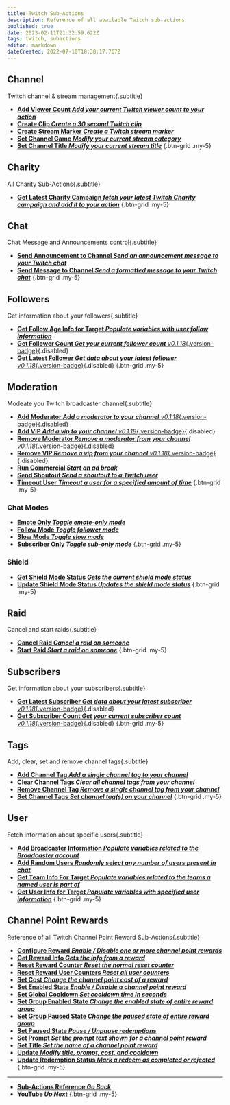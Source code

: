 ```yaml
---
title: Twitch Sub-Actions
description: Reference of all available Twitch sub-actions
published: true
date: 2023-02-11T21:32:59.622Z
tags: twitch, subactions
editor: markdown
dateCreated: 2022-07-10T18:38:17.767Z
---
```


## Channel
Twitch channel & stream management{.subtitle}

* [<i class="mdi mdi-counter text--twitch"></i>**Add Viewer Count *Add your current Twitch viewer count to your action***](/Sub-Actions/Twitch/Add-Viewer-Count)
* [<i class="mdi mdi-clipboard-play text--twitch"></i> **Create Clip *Create a 30 second Twitch clip***](/Sub-Actions/Twitch/Create-Clip)
* [<i class="mdi mdi-bookmark text--twitch"></i>**Create Stream Marker *Create a Twitch stream marker***](/Sub-Actions/Twitch/Create-Stream-Marker)
* [<i class="mdi mdi-gamepad text--twitch"></i>**Set Channel Game *Modify your current stream category***](/Sub-Actions/Twitch/Set-Channel-Game)
* [<i class="mdi mdi-format-title text--twitch"></i>**Set Channel Title *Modify your current stream title***](/Sub-Actions/Twitch/Set-Channel-Title)
{.btn-grid .my-5}

## Charity
All Charity Sub-Actions{.subtitle}

* [<i class="mdi mdi-charity text--twitch"></i>**Get Latest Charity Campaign *fetch your latest Twitch Charity campaign and add it to your action***](/Sub-Actions/Twitch/Get-Latest-Charity-Campaign)
{.btn-grid .my-5}

## Chat
Chat Message and Announcements control{.subtitle}

* [<i class="mdi mdi-comment text--twitch"></i>**Send Announcement to Channel *Send an announcement message to your Twitch chat***](/Sub-Actions/Twitch/Send-Announcement-to-Channel)
* [<i class="mdi mdi-comment text--twitch"></i>**Send Message to Channel *Send a formatted message to your Twitch chat***](/Sub-Actions/Twitch/Send-Message-To-Channel)
{.btn-grid .my-5}

## Followers
Get information about your followers{.subtitle}

* [<i class="mdi mdi-account-heart text--twitch"></i>**Get Follow Age Info for Target *Populate variables with user follow information***](/Sub-Actions/Twitch/Get-Follow-Age-Info-for-Target)
* [<i class="mdi mdi-counter text--twitch"></i>**Get Follower Count *Get your current follower count*** *v0.1.18*{.version-badge}](/Sub-Actions/Twitch/Get-Follower-Count){.disabled}
* [<i class="mdi mdi-account-clock text--twitch"></i>**Get Latest Follower *Get data about your latest follower*** *v0.1.18*{.version-badge}](/Sub-Actions/Twitch/Get-Latest-Follower){.disabled}
{.btn-grid .my-5}

## Moderation
Modeate you Twitch broadcaster channel{.subtitle}

* [<i class="mdi mdi-account-plus text--twitch"></i>**Add Moderator *Add a moderator to your channel*** *v0.1.18*{.version-badge}](/Sub-Actions/Twitch/Add-Moderator){.disabled}
* [<i class="mdi mdi-account-plus text--twitch"></i>**Add VIP *Add a vip to your channel*** *v0.1.18*{.version-badge}](/Sub-Actions/Twitch/Add-VIP){.disabled}
* [<i class="mdi mdi-account-minus text--twitch"></i>**Remove Moderator *Remove a moderator from your channel*** *v0.1.18*{.version-badge}](/Sub-Actions/Twitch/Remove-Moderator){.disabled}
* [<i class="mdi mdi-account-minus text--twitch"></i>**Remove VIP *Remove a vip from your channel*** *v0.1.18*{.version-badge}](/Sub-Actions/Twitch/Remove-VIP){.disabled}
* [<i class="mdi mdi-television-classic text--twitch"></i>**Run Commercial *Start an ad break***](/Sub-Actions/Twitch/Run-Commercial)
* [<i class="mdi mdi-account-star text--twitch"></i>**Send Shoutout *Send a shoutout to a Twitch user***](/Sub-Actions/Twitch/Send-Shoutout)
* [<i class="mdi mdi-account-tie-voice-off text--twitch"></i>**Timeout User *Timeout a user for a specified amount of time***](/Sub-Actions/Twitch/Timeout-User)
{.btn-grid .my-5}

### Chat Modes
* [<i class="mdi mdi-emoticon text--twitch"></i>**Emote Only *Toggle emote-only mode***](/Sub-Actions/Twitch/Emote-Only)
* [<i class="mdi mdi-account text--twitch"></i>**Follow Mode *Toggle follower mode***](/Sub-Actions/Twitch/Follow-Mode)
* [<i class="mdi mdi-speedometer-slow text--twitch"></i>**Slow Mode *Toggle slow mode***](/Sub-Actions/Twitch/Slow-Mode)
* [<i class="mdi mdi-account-lock text--twitch"></i>**Subscriber Only *Toggle sub-only mode***](/Sub-Actions/Twitch/Subscriber-Only)
{.btn-grid .my-5}

### Shield
* [<i class="mdi mdi-shield text--twitch"></i>**Get Shield Mode Status *Gets the current shield mode status***](/Sub-Actions/Twitch/Get-Shield-Mode-Status)
* [<i class="mdi mdi-shield-edit text--twitch"></i>**Update Shield Mode Status *Updates the shield mode status***](/Sub-Actions/Twitch/Update-Shield-Mode-Status)
{.btn-grid .my-5}

## Raid
Cancel and start raids{.subtitle}

* [<i class="mdi mdi-target-account text--twitch"></i>**Cancel Raid *Cancel a raid on someone***](/Sub-Actions/Twitch/Cancel-Raid)
* [<i class="mdi mdi-target-account text--twitch"></i>**Start Raid *Start a raid on someone***](/Sub-Actions/Twitch/Start-Raid)
{.btn-grid .my-5}

## Subscribers
Get information about your subscribers{.subtitle}
* [<i class="mdi mdi-account-clock text--twitch"></i>**Get Latest Subscriber *Get data about your latest subscriber*** *v0.1.18*{.version-badge}](/Sub-Actions/Twitch/Get-Latest-Subscriber){.disabled}
* [<i class="mdi mdi-counter text--twitch"></i>**Get Subscriber Count *Get your current subscriber count*** *v0.1.18*{.version-badge}](/Sub-Actions/Twitch/Get-Subscriber-Count){.disabled}
{.btn-grid .my-5}

## Tags
Add, clear, set and remove channel tags{.subtitle}
* [<i class="mdi mdi-tag-plus text--twitch"></i>**Add Channel Tag *Add a single channel tag to your channel***](/Sub-Actions/Twitch/Add-Channel-Tag)
* [<i class="mdi mdi-tag-remove text--twitch"></i>**Clear Channel Tags *Clear all channel tags from your channel***](/Sub-Actions/Twitch/Clear-Channel-Tags)
* [<i class="mdi mdi-tag-minus text--twitch"></i>**Remove Channel Tag *Remove a single channel tag from your channel***](/Sub-Actions/Twitch/Remove-Channel-Tag)
* [<i class="mdi mdi-tag-multiple text--twitch"></i>**Set Channel Tags *Set channel tag(s) on your channel***](/Sub-Actions/Twitch/Set-Channel-Tags)
{.btn-grid .my-5}

## User
Fetch information about specific users{.subtitle}

* [<i class="mdi mdi-account text--twitch"></i>**Add Broadcaster Information *Populate variables related to the Broadcaster account***](/Sub-Actions/Twitch/Add-Broadcaster-Information)
* [<i class="mdi mdi-account text--twitch"></i>**Add Random Users *Randomly select any number of users present in chat***](/Sub-Actions/Twitch/Add-Random-Users)
* [<i class="mdi mdi-account text--twitch"></i>**Get Team Info For Target *Populate variables related to the teams a named user is part of***](/Sub-Actions/Twitch/Get-Team-Info-For-Target)
* [<i class="mdi mdi-account text--twitch"></i>**Get User Info for Target *Populate variables with specified user information***](/Sub-Actions/Twitch/Get-User-Info-for-Target)
{.btn-grid .my-5}

## Channel Point Rewards
Reference of all Twitch Channel Point Reward Sub-Actions{.subtitle}

* [<i class="mdi mdi-cog text--twitch"></i> **Configure Reward *Enable / Disable one or more channel point rewards***](/Sub-Actions/Rewards/Configure-Reward)
* [<i class="mdi mdi-download text--twitch"></i>**Get Reward Info *Gets the info from a reward***](/Sub-Actions/Rewards/Get-Reward-Info)
* [<i class="mdi mdi-counter text--twitch"></i>**Reset Reward Counter *Reset the normal reset counter***](/Sub-Actions/Rewards/Reset-Reward-Counter)
* [<i class="mdi mdi-counter text--twitch"></i>**Reset Reward User Counters *Reset all user counters***](/Sub-Actions/Rewards/Reset-Reward-User-Counters)
* [<i class="mdi mdi-more text--twitch"></i>**Set Cost *Change the channel point cost of a reward***](/Sub-Actions/Rewards/Set-Cost)
* [<i class="mdi mdi-toggle-switch text--twitch"></i>**Set Enabled State *Enable / Disable a channel point reward***](/Sub-Actions/Rewards/Set-Enabled-State)
* [<i class="mdi mdi-timelapse text--twitch"></i>**Set Global Cooldown *Set cooldown time in seconds***](/Sub-Actions/Rewards/Set-Global-Cooldown)
* [<i class="mdi mdi-toggle-switch text--twitch"></i>**Set Group Enabled State *Change the enabled state of entire reward group***](/Sub-Actions/Rewards/Set-Group-Enabled-State)
* [<i class="mdi mdi-pause text--twitch"></i>**Set Group Paused State *Change the paused state of entire reward group***](/Sub-Actions/Rewards/Set-Group-Paused-State)
* [<i class="mdi mdi-pause text--twitch"></i>**Set Paused State *Pause / Unpause redemptions***](/Sub-Actions/Rewards/Set-Paused-State)
* [<i class="mdi mdi-text-box text--twitch"></i>**Set Prompt *Set the prompt text shown for a channel point reward***](/Sub-Actions/Rewards/Set-Prompt)
* [<i class="mdi mdi-format-title text--twitch"></i>**Set Title *Set the name of a channel point reward***](/Sub-Actions/Rewards/Set-Title)
* [<i class="mdi mdi-upload text--twitch"></i>**Update *Modify title, prompt, cost, and cooldown***](/Sub-Actions/Rewards/Update)
* [<i class="mdi mdi-list-status text--twitch"></i>**Update Redemption Status *Mark a redeem as completed or rejected***](/Sub-Actions/Rewards/Update-Redemption-Status)
{.btn-grid .my-5}

---

- [<i class="mdi mdi-chevron-left"></i>**Sub-Actions Reference *Go Back***](/Sub-Actions)
- [<i class="mdi mdi-youtube text--youtube"></i>**YouTube *Up Next***](/Sub-Actions/YouTube)
{.btn-grid .my-5}